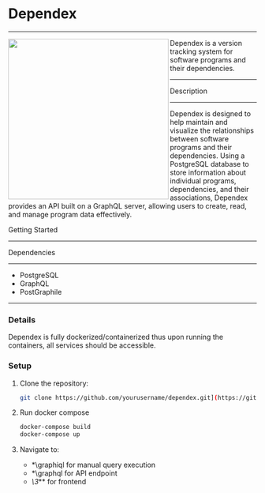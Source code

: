 # Dependex

-----------------------------

<img src="https://github.com/DavidTesar/Dependex/assets/73195563/3c4aa444-2721-4c46-ab24-61e9ad09f20a" width="325" height="325" align="left">


Dependex is a version tracking system for software programs and their dependencies.

-----------------------------

Description

-----------------------------

Dependex is designed to help maintain and visualize the relationships between software programs and their dependencies. Using a PostgreSQL database to store information about individual programs, dependencies, and their associations, Dependex provides an API built on a GraphQL server, allowing users to create, read, and manage program data effectively.

Getting Started

-----------------------------

Dependencies

-----------------------------

- PostgreSQL
- GraphQL
- PostGraphile

-----------------------------
### Details
Dependex is fully dockerized/containerized thus upon running the containers, all services should be accessible.

### Setup

1. Clone the repository:
   ```sh
   git clone https://github.com/yourusername/dependex.git](https://github.com/DavidTesar/Dependex.git
   ```
3. Run docker compose

   ```sh
   docker-compose build
   docker-compose up
   ```

3. Navigate to:
     - *\graphiql for manual query execution
     - *\graphql for API endpoint
     - *\3*** for frontend
